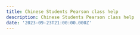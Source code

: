 ```yaml
---
title: Chinese Students Pearson class help
description: Chinese Students Pearson class help
date: '2023-09-23T21:00:00.000Z'
---
```



